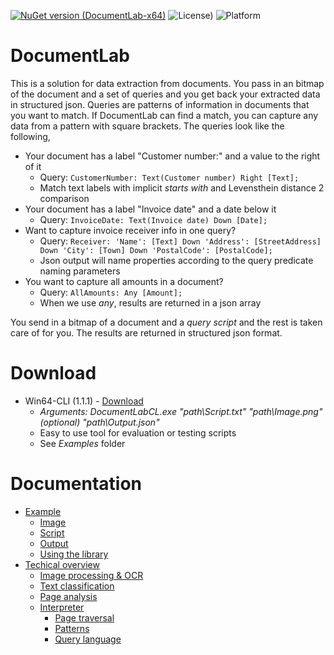 
[![NuGet version (DocumentLab-x64)](https://img.shields.io/nuget/v/DocumentLab-x64.svg?style=flat-square)](https://www.nuget.org/packages/DocumentLab-x64/1.1.0) ![License)](https://img.shields.io/github/license/karisigurd4/DocumentLab) ![Platform](https://img.shields.io/badge/platform-win--64-green)

# DocumentLab
This is a solution for data extraction from documents. You pass in an bitmap of the document and a set of queries and you get back your extracted data in structured json. Queries are patterns of information in documents that you want to match. If DocumentLab can find a match, you can capture any data from a pattern with square brackets. The queries look like the following,
* Your document has a label "Customer number:" and a value to the right of it
  * Query: ```CustomerNumber: Text(Customer number) Right [Text];```
  * Match text labels with implicit *starts with* and Levensthein distance 2 comparison
* Your document has a label "Invoice date" and a date below it
  * Query: ```InvoiceDate: Text(Invoice date) Down [Date];```
* Want to capture invoice receiver info in one query?
  * Query: ```Receiver: 'Name': [Text] Down 'Address': [StreetAddress] Down 'City': [Town] Down 'PostalCode': [PostalCode];```
  * Json output will name properties according to the query predicate naming parameters
* You want to capture all amounts in a document?
  * Query: ```AllAmounts: Any [Amount];```
  * When we use *any*, results are returned in a json array

You send in a bitmap of a document and a *query script* and the rest is taken care of for you. The results are returned in structured json format.

# Download 

* Win64-CLI (1.1.1) - [Download](https://github.com/karisigurd4/DocumentLab/raw/master/bin/DocumentLabCL-Win64.zip)
  * *Arguments: DocumentLabCL.exe "path\Script.txt" "path\Image.png" (optional) "path\Output.json"*
  * Easy to use tool for evaluation or testing scripts
  * See *Examples* folder
  
# Documentation
* [Example](https://github.com/karisigurd4/DocumentLab/blob/master/Documentation/Examples.md)
  * [Image](https://github.com/karisigurd4/DocumentLab/blob/master/Documentation/Examples.md#image)
  * [Script](https://github.com/karisigurd4/DocumentLab/blob/master/Documentation/Examples.md#script)
  * [Output](https://github.com/karisigurd4/DocumentLab/blob/master/Documentation/Examples.md#output)
  * [Using the library](https://github.com/karisigurd4/DocumentLab/blob/master/Documentation/Examples.md#using-the-library)
* [Techical overview](https://github.com/karisigurd4/DocumentLab/blob/master/Documentation/Overview.md)
  * [Image processing & OCR](https://github.com/karisigurd4/DocumentLab/blob/master/Documentation/Overview.md#image-processing-&-ocr)
  * [Text classification](https://github.com/karisigurd4/DocumentLab/blob/master/Documentation/Overview.md#text-classification)
  * [Page analysis](https://github.com/karisigurd4/DocumentLab/blob/master/Documentation/Overview.md#page-analysis)
  * [Interpreter](https://github.com/karisigurd4/DocumentLab/blob/master/Documentation/Overview.md#interpreter)
    * [Page traversal](https://github.com/karisigurd4/DocumentLab/blob/master/Documentation/Overview.md#page-traversal)
    * [Patterns](https://github.com/karisigurd4/DocumentLab/blob/master/Documentation/Overview.md#patterns)
    * [Query language](https://github.com/karisigurd4/DocumentLab/blob/master/Documentation/Overview.md#query-language)
